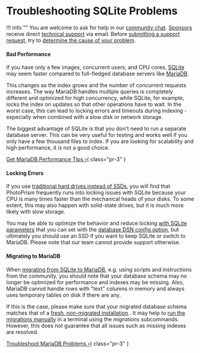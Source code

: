 # Troubleshooting SQLite Problems

!!! info ""
    You are welcome to ask for help in our [community chat](https://link.photoprism.app/chat).
    [Sponsors](https://photoprism.app/membership) receive direct [technical support](https://photoprism.app/contact) via email.
    Before [submitting a support request](../../user-guide/index.md#getting-support), try to [determine the cause of your problem](index.md).

#### Bad Performance ####

If you have only a few images, concurrent users, and CPU cores, [SQLite](https://www.sqlite.org/) may seem faster compared to full-fledged database servers like [MariaDB](https://mariadb.com/).

This changes as the index grows and the number of concurrent requests increases. The way MariaDB handles multiple queries is completely different and optimized for high concurrency, while SQLite, for example, locks the index on updates so that other operations have to wait. In the worst case, this can lead to locking errors and timeouts during indexing - especially when combined with a slow disk or network storage.

The biggest advantage of SQLite is that you don't need to run a separate database server. This can be very useful for testing and works well if you only have a few thousand files to index. If you are looking for scalability and high performance, it is not a good choice.

[Get MariaDB Performance Tips ›](performance.md#mariadb){ class="pr-3" }

#### Locking Errors ####

If you use [traditional hard drives instead of SSDs](performance.md#storage), you will find that PhotoPrism frequently runs into locking issues with SQLite because your CPU is many times faster than the mechanical heads of your disks. To some extent, this may also happen with solid-state drives, but it is much more likely with slow storage.

You may be able to optimize the behavior and reduce locking [with SQLite parameters](https://github.com/photoprism/photoprism/issues/2707) that you can set with the [database DSN config option](../config-options.md#database-connection), but ultimately you should use an SSD if you want to keep SQLite or switch to MariaDB. Please note that our team cannot provide support otherwise.

#### Migrating to MariaDB ####

When [migrating from SQLite to MariaDB](../advanced/migrations/sqlite-to-mariadb.md), e.g. using scripts and instructions from the community, you should note that your database schema may no longer be optimized for performance and indexes may be missing. Also, MariaDB cannot handle rows with "text" columns in memory and always uses temporary tables on disk if there are any.

If this is the case, please make sure that your migrated database schema matches that of a [fresh, non-migrated installation](../../developer-guide/database/index.md) . It may help to [run the migrations manually](../advanced/migrations/index.md) in a terminal using the *migrations* subcommands. However, this does not guarantee that all issues such as missing indexes are resolved.

[Troubleshoot MariaDB Problems ›](mariadb.md){ class="pr-3" }
